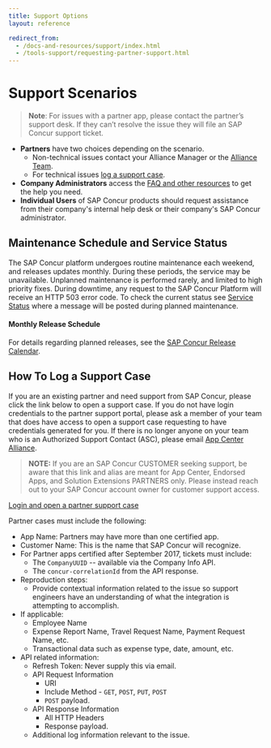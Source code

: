 ```yaml
---
title: Support Options
layout: reference

redirect_from:
  - /docs-and-resources/support/index.html
  - /tools-support/requesting-partner-support.html
---
```


# Support Scenarios

>**Note**: For issues with a partner app, please contact the partner’s support desk. If they can’t resolve the issue they will file an SAP Concur support ticket.

* **Partners** have two choices depending on the scenario.
  * Non-technical issues contact your Alliance Manager or the [Alliance Team](mailto:concur_AppCenterAlliance@sap.com).
  * For technical issues [log a support case](#log-a-support-case).
* **Company Administrators** access the [FAQ and other resources](https://www.concur.com/en-us/support) to get the help you need.
* **Individual Users** of SAP Concur products should request assistance from their company's internal help desk or their company's SAP Concur administrator.

## Maintenance Schedule and Service Status

The SAP Concur platform undergoes routine maintenance each weekend, and releases updates monthly. During these periods, the service may be unavailable. Unplanned maintenance is performed rarely, and limited to high priority fixes. During downtime, any request to the SAP Concur Platform will receive an HTTP 503 error code. To check the current status see [Service Status](https://open.concur.com) where a message will be posted during planned maintenance.

#### Monthly Release Schedule

For details regarding planned releases, see the [SAP Concur Release Calendar](https://www.concurtraining.com/customers/tech_pubs/ReleaseCalendar/_ReleaseCalendar_client.htm).

## <a name="log-a-support-case"></a>How To Log a Support Case

If you are an existing partner and need support from SAP Concur, please click the link below to open a support case. If you do not have login credentials to the partner support portal, please ask a member of your team that does have access to open a support case requesting to have credentials generated for you. If there is no longer anyone on your team who is an Authorized Support Contact (ASC), please email [App Center Alliance](mailto:concur_appcenteralliance@sap.com?Subject=Support%20Portal%20Credentials).

>**NOTE:** If you are an SAP Concur CUSTOMER seeking support, be aware that this link and alias are meant for App Center, Endorsed Apps, and Solution Extensions PARTNERS only. Please instead reach out to your SAP Concur account owner for customer support access.

[Login and open a partner support case](https://sapconcur.my.salesforce.com/secur/login_portal.jsp?orgId=00D600000007Dq3&portalId=06060000000PrEi)

Partner cases must include the following:

* App Name: Partners may have more than one certified app.
* Customer Name: This is the name that SAP Concur will recognize.
* For Partner apps certified after September 2017, tickets must include:
  * The `CompanyUUID` -- available via the Company Info API.
  * The `concur-correlationId` from the API response.
* Reproduction steps:
  * Provide contextual information related to the issue so support engineers have an understanding of what the integration is attempting to accomplish.
* If applicable:
  * Employee Name
  * Expense Report Name, Travel Request Name, Payment Request Name, etc.
  * Transactional data such as expense type, date, amount, etc.
* API related information:
  * Refresh Token: Never supply this via email.
  * API Request Information
    * URI
    * Include Method - `GET`, `POST`, `PUT`, `POST`
    * `POST` payload.
  * API Response Information
    * All HTTP Headers
    * Response payload.
  * Additional log information relevant to the issue.
